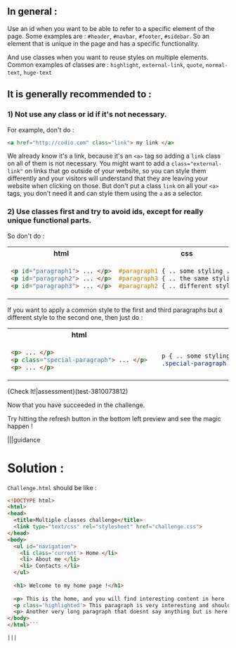 ## In general : 

Use an id when you want to be able to refer to a specific element of the page. Some examples are : `#header`, `#navbar`, `#footer`, `#sidebar`. So an element that is unique in the page and has a specific functionality.

And use classes when you want to reuse styles on multiple elements. Common examples of classes are : `highlight`, `external-link`, `quote`, `normal-text`, `huge-text`

## It is generally recommended to :

### 1) Not use any class or id if it's not necessary.
 
For example, don't do :
 
```html
<a href="http://codio.com" class="link"> my link </a>
```
 
We already know it's a link, because it's an `<a>` tag so adding a `link` class on all of them is not necessary. You might want to add a `class="external-link"` on links that go outside of your website, so you can style them differently and your visitors will understand that they are leaving your website when clicking on those. But don't put a class `link` on all your `<a>` tags, you don't need it and can style them using the `a` as a selector.
 
### 2) Use classes first and try to avoid ids, except for really unique functional parts.
 
So don't do :
 
<table>
<tr> <th>html</th> <th>css</th></tr>
<tr> <td>

```html
<p id="paragraph1"> ... </p>
<p id="paragraph2"> ... </p>
<p id="paragraph3"> ... </p>
```

</td> <td>

```css
#paragraph1 { .. some styling .. }
#paragraph3 { .. the same styling .. }
#paragraph2 { .. different style .. }
```

</td></tr>
</table>
 
If you want to apply a common style to the first and third paragraphs but a different style to the second one, then just do :
 
<table>
<tr> <th>html</th> <th>css</th></tr>
<tr> <td>
 
```html
<p> ... </p>
<p class="special-paragraph"> ... </p>
<p> ... </p>
```
 
</td> <td>
 
```css
  p { .. some styling .. }
  .special-paragraph { .. different style .. }
```
 
</td></tr>
</table>


{Check It!|assessment}(test-3810073812)

Now that you have succeeded in the challenge.

Try hitting the refresh button in the bottom left preview and see the magic happen !

|||guidance

# Solution :

`Challenge.html` should be like :

```html
<!DOCTYPE html>
<html>
<head>
  <title>Multiple classes challenge</title>
  <link type="text/css" rel="stylesheet" href="challenge.css">
</head>
<body>
  <ul id="navigation">
    <li class='current'> Home </li>
    <li> About me </li>
    <li> Contacts </li>
  </ul>
  
  <h1> Welcome to my home page !</h1>
  
  <p> This is the home, and you will find interesting content in here ! </p>
  <p class='highlighted'> This paragraph is very interesting and should be highlighted !</p>
  <p> Another very long paragraph that doesnt say anything but is here to take some space, in a real website this paragraph would say very interesting things, I'm sure.</p>
</body>
</html>```

|||